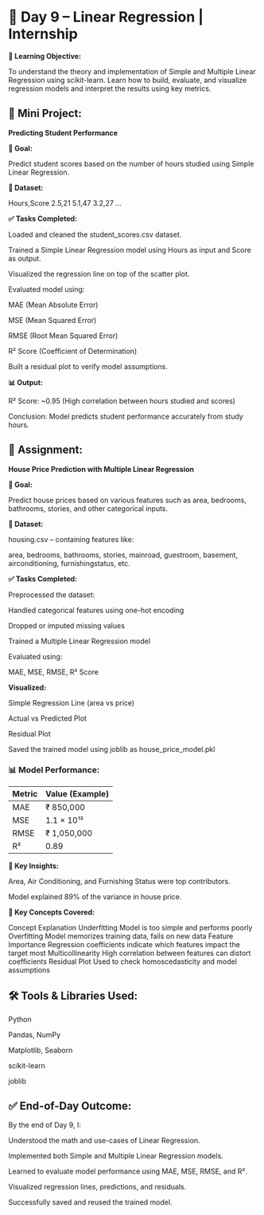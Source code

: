 # 📅 Day 9 – Linear Regression | Internship 

**🧠 Learning Objective:**

To understand the theory and implementation of Simple and Multiple Linear Regression using scikit-learn. Learn how to build, evaluate, and visualize regression models and interpret the results using key metrics.

## 🧪 Mini Project: 

**Predicting Student Performance**

**🎯 Goal:**

Predict student scores based on the number of hours studied using Simple Linear Regression.

**📁 Dataset:**

Hours,Score
2.5,21
5.1,47
3.2,27
...

**✅ Tasks Completed:**

Loaded and cleaned the student_scores.csv dataset.

Trained a Simple Linear Regression model using Hours as input and Score as output.

Visualized the regression line on top of the scatter plot.

Evaluated model using:

MAE (Mean Absolute Error)

MSE (Mean Squared Error)

RMSE (Root Mean Squared Error)

R² Score (Coefficient of Determination)

Built a residual plot to verify model assumptions.

**📊 Output:**

R² Score: ~0.95 (High correlation between hours studied and scores)

Conclusion: Model predicts student performance accurately from study hours.

## 🏡 Assignment:

**House Price Prediction with Multiple Linear Regression**

**🎯 Goal:**

Predict house prices based on various features such as area, bedrooms, bathrooms, stories, and other categorical inputs.

**📁 Dataset:**

housing.csv – containing features like:

area, bedrooms, bathrooms, stories, mainroad, guestroom, basement, airconditioning, furnishingstatus, etc.

**✅ Tasks Completed:**

Preprocessed the dataset:

Handled categorical features using one-hot encoding

Dropped or imputed missing values

Trained a Multiple Linear Regression model

Evaluated using:

MAE, MSE, RMSE, R² Score

**Visualized:**

Simple Regression Line (area vs price)

Actual vs Predicted Plot

Residual Plot

Saved the trained model using joblib as house_price_model.pkl

### 📊 Model Performance:

| Metric | Value (Example) |
| ------ | --------------- |
| MAE    | ₹ 850,000       |
| MSE    | 1.1 × 10¹²      |
| RMSE   | ₹ 1,050,000     |
| R²     | 0.89            |

**🧠 Key Insights:**

Area, Air Conditioning, and Furnishing Status were top contributors.

Model explained 89% of the variance in house price.

**📘 Key Concepts Covered:**

Concept	Explanation
Underfitting	Model is too simple and performs poorly
Overfitting	Model memorizes training data, fails on new data
Feature Importance	Regression coefficients indicate which features impact the target most
Multicollinearity	High correlation between features can distort coefficients
Residual Plot	Used to check homoscedasticity and model assumptions

## 🛠 Tools & Libraries Used:

Python

Pandas, NumPy

Matplotlib, Seaborn

scikit-learn

joblib

## ✅ End-of-Day Outcome:

By the end of Day 9, I:

Understood the math and use-cases of Linear Regression.

Implemented both Simple and Multiple Linear Regression models.

Learned to evaluate model performance using MAE, MSE, RMSE, and R².

Visualized regression lines, predictions, and residuals.

Successfully saved and reused the trained model.
